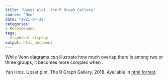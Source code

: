```yaml
---
title: "Upset plot, the R Graph Gallery"
source: "New"
date: "2021-04-28"
categories:
- Recommended
tags:
- Graphical display
output: html_document
---
```


While Venn diagrams can illustrate how much overlap there is among two or three groups, it becomes more complex when .

<!--more-->

Yan Holz. Upset plot, The R Graph Gallery, 2018. Available in [html format][hol01].

[hol01]: https://www.r-graph-gallery.com/upset-plot.html
